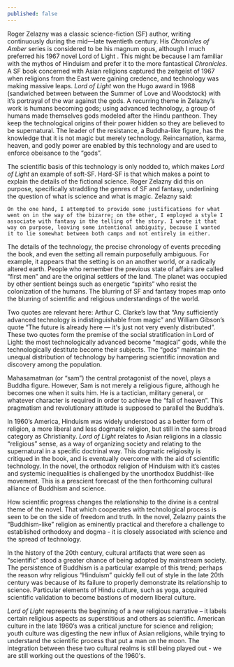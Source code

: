 ```yaml
---
published: false
---
```

Roger Zelazny was a classic science-fiction (SF) author, writing continuously during the mid—late twentieth century. His _Chronicles of Amber_ series is considered to be his magnum opus, although I much preferred his 1967 novel Lord of Light . This might be because I am familiar with the mythos of Hinduism and prefer it to the more fantastical _Chronicles_. A SF book concerned with Asian religions captured the zeitgeist of 1967 when religions from the East were gaining credence, and technology was making massive leaps. _Lord of Light_ won the Hugo award in 1968 (sandwiched between between the Summer of Love and Woodstock) with it’s portrayal of the war against the gods. A recurring theme in Zelazny’s work is humans becoming gods; using advanced technology, a group of humans made themselves gods modeled after the Hindu pantheon. They keep the technological origins of their power hidden so they are believed to be supernatural. The leader of the resistance, a Buddha-like figure, has the knowledge that it is not magic but merely technology. Reincarnation, karma, heaven, and godly power are enabled by this technology and are used to enforce obeisance to the “gods”. 

The scientific basis of this technology is only nodded to, which makes _Lord of Light_ an example of soft-SF. Hard-SF is that which makes a point to explain the details of the fictional science. Roger Zelazny did this on purpose, specifically straddling the genres of SF and fantasy, underlining the question of what is science and what is magic. Zelazny said:

	On the one hand, I attempted to provide some justifications for what went on in the way of the bizarre; on the other, I employed a style I associate with fantasy in the telling of the story. I wrote it that way on purpose, leaving some intentional ambiguity, because I wanted it to lie somewhat between both camps and not entirely in either. 

The details of the technology, the precise chronology of events preceding the book, and even the setting all remain purposefully ambiguous. For example, it appears that the setting is on an another world, or a radically altered earth. People who remember the previous state of affairs are called “first men” and are the original settlers of the land. The planet was occupied by other sentient beings such as energetic “spirits” who resist the colonization of the humans. The blurring of SF and fantasy tropes map onto the blurring of scientific and religious understandings of the world.

Two  quotes are relevant here: Arthur C. Clarke’s law that “Any sufficiently advanced technology is indistinguishable from magic” and William Gibson’s quote “The future is already here — it's just not very evenly distributed”. These two quotes form the premise of the social stratification in Lord of Light: the most technologically advanced become “magical” gods, while the technologically destitute become their subjects. The “gods” maintain the unequal distribution of technology by hampering scientific innovation and discovery among the population.

Mahasamatman (or “sam”) the central protagonist of the novel, plays a Buddha figure. However, Sam is not merely a religious figure, although he becomes one when it suits him. He is a tactician, military general, or whatever character is required in order to achieve the “fall of heaven”. This pragmatism and revolutionary attitude is supposed to parallel the Buddha’s.

In 1960’s America, Hinduism was widely understood as a better form of religion, a more liberal and less dogmatic religion, but still in the same broad category as Christianity. _Lord of Light_ relates to Asian religions in a classic “religious” sense, as a way of organizing society and relating to the supernatural in a specific doctrinal way. This dogmatic religiosity is critiqued in the book, and is eventually overcome with the aid of scientific technology.  In the novel, the orthodox religion of Hinduism with it’s castes and systemic inequalities is challenged by the unorthodox Buddhist-like movement. This is a prescient forecast of the then forthcoming cultural alliance of Buddhism and science. 

How scientific progress changes the relationship to the divine is a central theme of the novel. That which cooperates with technological process is seen to be on the side of freedom and truth. In the novel, Zelazny paints the “Buddhism-like” religion as eminently practical and therefore a challenge to established orthodoxy and dogma - it is closely associated with science and the spread of technology.

In the history of the 20th century, cultural artifacts that were seen as “scientific” stood a greater chance of being adopted by mainstream society. The persistence of Buddhism is a particular example of this trend; perhaps the reason why religious “Hinduism” quickly fell out of style in the late 20th century was because of its failure to properly demonstrate its relationship to science. Particular elements of Hindu culture, such as yoga, acquired scientific validation to become bastions of modern liberal culture.

_Lord of Light_ represents the beginning of a new religious narrative – it labels certain religious aspects as superstitious and others as scientific. American culture in the late 1960’s was a critical juncture for science and religion; youth culture was digesting the new influx of Asian religions, while trying to understand the scientific process that put a man on the moon. The integration between these two cultural realms is still being played out - we are still working out the questions of the 1960's.
